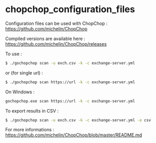# chopchop_configuration_files

Configuration files can be used with ChopChop : https://github.com/michelin/ChopChop

Compiled versions are available here : https://github.com/michelin/ChopChop/releases

To use :

```bash
$ ./gochopchop scan -u exch.csv -k -c exchange-server.yml
```

or (for single url) :

```bash
$ ./gochopchop scan https://url -k -c exchange-server.yml
```

On Windows :

```bash
gochopchop.exe scan https://url -k -c exchange-server.yml
```

To export results in CSV :

```bash
$ ./gochopchop scan -u exch.csv -k -c exchange-server.yml -e csv
```

For more informations : https://github.com/michelin/ChopChop/blob/master/README.md
